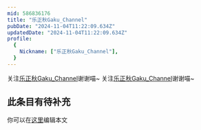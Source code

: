 ```yaml
---
mid: 586836176
title: "乐正秋Gaku_Channel"
pubDate: "2024-11-04T11:22:09.634Z"
updatedDate: "2024-11-04T11:22:09.634Z"
profile:
  {
    Nickname: ["乐正秋Gaku_Channel"],
  }
---
```


关注[乐正秋Gaku_Channel](https://space.bilibili.com/586836176)谢谢喵~ 关注[乐正秋Gaku_Channel](https://space.bilibili.com/586836176)谢谢喵~

## 此条目有待补充
你可以在[这里](https://github.com/Yuhanawa/VTuber.ICU/edit/master/src/content/v/乐正秋Gaku_Channel/index.md)编辑本文
